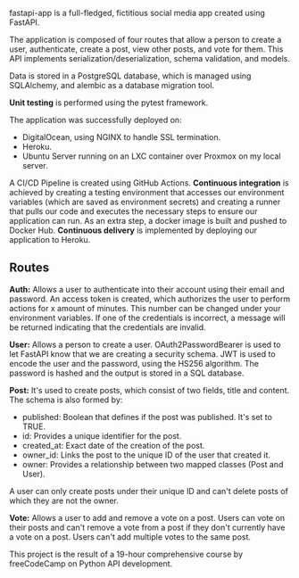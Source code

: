 fastapi-app is a full-fledged, fictitious social media app created using FastAPI.

The application is composed of four routes that allow a person to create a user, authenticate, create a post, view other posts, and vote for them.
This API implements serialization/deserialization, schema validation, and models.

Data is stored in a PostgreSQL database, which is managed using SQLAlchemy, and alembic as a database migration tool.

**Unit testing** is performed using the pytest framework.

The application was successfully deployed on:
-   DigitalOcean, using NGINX to handle SSL termination.
-   Heroku.
-   Ubuntu Server running on an LXC container over Proxmox on my local server.
    
A CI/CD Pipeline is created using GitHub Actions.
**Continuous integration** is achieved by creating a testing environment that accesses our environment variables (which are saved as environment secrets) and creating a runner that pulls our code and executes the necessary steps to ensure our application can run.
As an extra step, a docker image is built and pushed to Docker Hub.
**Continuous delivery** is implemented by deploying our application to Heroku.

## Routes

****Auth:**** Allows a user to authenticate into their account using their email and password.
An access token is created, which authorizes the user to perform actions for x amount of minutes. This number can be changed under your environment variables.
If one of the credentials is incorrect, a message will be returned indicating that the credentials are invalid.

****User:**** Allows a person to create a user.
OAuth2PasswordBearer is used to let FastAPI know that we are creating a security schema.
JWT is used to encode the user and the password, using the HS256 algorithm. The password is hashed and the output is stored in a SQL database.

****Post:**** It's used to create posts, which consist of two fields, title and content.
The schema is also formed by:
- published: Boolean that defines if the post was published. It's set to TRUE.
- id: Provides a unique identifier for the post.
- created_at: Exact date of the creation of the post.
- owner_id: Links the post to the unique ID of the user that created it.
- owner: Provides a relationship between two mapped classes (Post and User).

A user can only create posts under their unique ID and can't delete posts of which they are not the owner.

**Vote:** Allows a user to add and remove a vote on a post. Users can vote on their posts and can't remove a vote from a post if they don't currently have a vote on a post.
Users can't add multiple votes to the same post.

This project is the result of a 19-hour comprehensive course by freeCodeCamp on Python API development.
